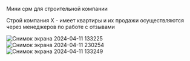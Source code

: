 Мини срм для строительной компании

Строй компания X - имеет квартиры и их продажи осуществляются через менеджеров по работе с отзывами

![Снимок экрана 2024-04-11 133225](https://github.com/nadirabegim9/Digital-Forge-Software/assets/141457772/3e00fc9b-3a76-429b-ad5f-1b7153c41e2c)
![Снимок экрана 2024-04-11 230254](https://github.com/nadirabegim9/Digital-Forge-Software/assets/141457772/12e5b49c-359f-4aeb-b144-065fe1fec276)
![Снимок экрана 2024-04-11 133249](https://github.com/nadirabegim9/DigitalForge-Software/assets/141457772/0698f24d-61f9-41b3-b20e-d28ee42eabe5)
